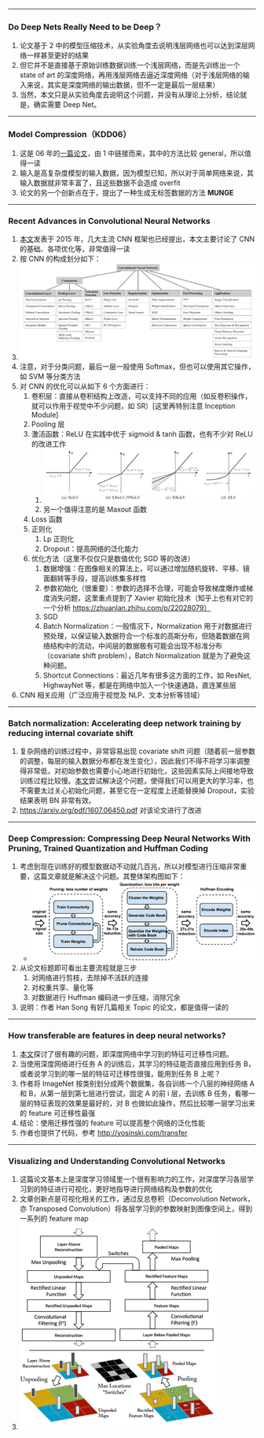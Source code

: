 
* * *

### Do Deep Nets Really Need to be Deep？

1. 论文基于 2 中的模型压缩技术，从实验角度去说明浅层网络也可以达到深层网络一样甚至更好的结果
2. 但它并不是直接基于原始训练数据训练一个浅层网络，而是先训练出一个 state of art 的深度网络，再用浅层网络去逼近深度网络（对于浅层网络的输入来说，其实是深度网络的输出数据，但不一定是最后一层结果）
3. 当然，本文只是从实验角度去说明这个问题，并没有从理论上分析，结论就是，确实需要 Deep Net。

* * *

### Model Compression（KDD06）

1. 这是 06 年的[一篇论文](https://www.cs.cornell.edu/~caruana/compression.kdd06.pdf)，由 1 中链接而来，其中的方法比较 general，所以值得一读
2. 输入是高复杂度模型的输入数据，因为模型已知，所以对于简单网络来说，其输入数据就非常丰富了，且这些数据不会造成 overfit
3. 论文的另一个创新点在于，提出了一种生成无标签数据的方法 **MUNGE**

* * *

### Recent Advances in Convolutional Neural Networks  

1. [本文](https://arxiv.org/abs/1512.07108)发表于 2015 年，几大主流 CNN 框架也已经提出，本文主要讨论了 CNN 的基础、各项优化等，非常值得一读
2. 按 CNN 的构成划分如下：
3. ![](imgs/cnn_components.jpg)
4. 注意，对于分类问题，最后一层一般使用 Softmax，但也可以使用其它操作，如 SVM 等分类方法
5. 对 CNN 的优化可以从如下 6 个方面进行：
    1. 卷积层：直接从卷积结构上改造，可以支持不同的应用（如反卷积操作，就可以作用于视觉中不少问题，如 SR）[这里再特别注意 Inception Module]
    2. Pooling 层
    3. 激活函数：ReLU 在实践中优于 sigmoid & tanh 函数，也有不少对 ReLU 的改进工作
        1. ![](imgs/relu_varients.jpg)
        2. 另一个值得注意的是 Maxout 函数
    4. Loss 函数
    5. 正则化
        1. Lp 正则化
        2. Dropout：提高网络的泛化能力
    6. 优化方法（这里不仅仅只是数值优化 SGD 等的改进）
        1. 数据增强：在图像相关的算法上，可以通过增加随机旋转、平移、镜面翻转等手段，提高训练集多样性
        2. 参数初始化（很重要）：参数的选择不合理，可能会导致梯度爆炸或梯度消失问题，这里重点提到了 Xavier 初始化技术（知乎上也有对它的一个分析 https://zhuanlan.zhihu.com/p/22028079）
        3. SGD
        4. Batch Normalization：一般情况下，Normalization 用于对数据进行预处理，以保证输入数据符合一个标准的高斯分布，但随着数据在网络结构中的流动，中间层的数据极有可能会出现不标准分布（covariate shift problem），Batch Normalization 就是为了避免这种问题。
        5. Shortcut Connections：最近几年有很多这方面的工作，如 ResNet, HighwayNet 等，都是在网络中加入一个快速通路，直连某些层
6. CNN 相关应用（广泛应用于视觉及 NLP、文本分析等领域）

* * * 

### Batch normalization: Accelerating deep network training by reducing internal covariate shift

1. 复杂网络的训练过程中，非常容易出现 covariate shift 问题（随着前一层参数的调整，每层的输入数据分布都在发生变化），因此我们不得不将学习率调整得非常低，对初始参数也需要小心地进行初始化，这些因素实际上间接地导致训练过程比较慢。[本文](http://arxiv.org/pdf/1502.03167)尝试解决这个问题，使得我们可以用更大的学习率，也不需要太过关心初始化问题，甚至它在一定程度上还能替换掉 Dropout，实验结果表明 BN 非常有效。
2. <https://arxiv.org/pdf/1607.06450.pdf> 对该论文进行了改进

* * *

### Deep Compression: Compressing Deep Neural Networks With Pruning, Trained Quantization and Huffman Coding

1. 考虑到现在训练好的模型数据动不动就几百兆，所以对模型进行压缩非常重要，这篇文章就是解决这个问题。其整体架构图如下：
    - ![](imgs/dl_compression_iclr2016.jpg)
2. 从论文标题即可看出主要流程就是三步
    1. 对网络进行剪枝，去除掉不活跃的连接
    2. 对权重共享、量化等
    3. 对数据进行 Huffman 编码进一步压缩，消除冗余
2. 说明：作者 Han Song 有好几篇相关 Topic 的论文，都是值得一读的

* * *

### How transferable are features in deep neural networks?

1. [本文](http://papers.nips.cc/paper/5347-how-transferable-are-features-in-deep-neural-networks.pdf)探讨了很有趣的问题，即深度网络中学习到的特征可迁移性问题。
2. 当使用深度网络进行任务 A 的训练后，其学习的特征能否直接应用到任务 B，或者说学习到的哪一层的特征可迁移性很强，能用到任务 B 上呢？
3. 作者将 ImageNet 按类别划分成两个数据集，各自训练一个八层的神经网络 A 和 B，从第一层到第七层进行尝试，固定 A 的前 i 层，去训练 B 任务，看哪一层的特征表现的效果是最好的，对 B 也做如此操作，然后比较哪一层学习出来的 feature 可迁移性最强
4. 结论：使用迁移性强的 feature 可以提高整个网络的泛化性能
5. 作者也提供了代码，参考 <http://yosinski.com/transfer>

* * *

### Visualizing and Understanding Convolutional Networks

1. 这篇论文基本上是深度学习领域里一个很有影响力的工作，对深度学习各层学习到的特征进行可视化，更好地指导进行网络结构及参数的优化
2. 文章创新点是可视化相关的工作，通过反总卷积（Deconvolution Network，亦 Transposed Convolution）将各层学习到的参数映射到图像空间上，得到一系列的 feature map
3. ![](imgs/visualize_cnn.jpg)
